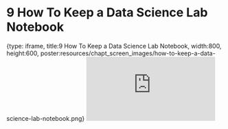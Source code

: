 # 9 How To Keep a Data Science Lab Notebook
 
{type: iframe, title:9 How To Keep a Data Science Lab Notebook, width:800, height:600, poster:resources/chapt_screen_images/how-to-keep-a-data-science-lab-notebook.png}
![](https://datatrail-jhu.github.io/10_communication/no_toc/how-to-keep-a-data-science-lab-notebook.html)
 

 
